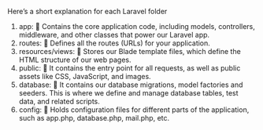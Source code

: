 Here’s a short explanation for each Laravel folder 
1.	app:
	Contains the core application code, including models, controllers, middleware, and other classes that power our Laravel app.
2.	routes:
	Defines all the routes (URLs) for your application.
3.	resources/views:
	Stores our Blade template files, which define the HTML structure of our web pages.
4.	public:
	It contains the entry point for all requests, as well as public assets like CSS, JavaScript, and images.
5.	database:
	It contains our database migrations, model factories and seeders. This is where we define and manage database tables, test data, and related scripts.
6.	config:
	Holds configuration files for different parts of the application, such as app.php, database.php, mail.php, etc.
